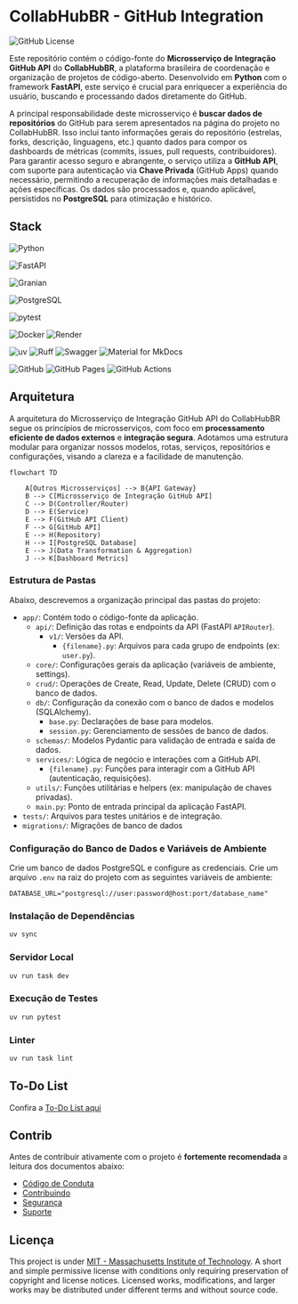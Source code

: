 # CollabHubBR - GitHub Integration

![GitHub License](https://img.shields.io/github/license/CollabHubBR/github-integration?labelColor=101010)

<!-- ![GitHub Actions Workflow Status](https://img.shields.io/github/actions/workflow/status/CollabHubBR/github-integration/testing.yml?style=flat&labelColor=101010) -->

Este repositório contém o código-fonte do **Microsserviço de Integração GitHub API** do **CollabHubBR**, a plataforma brasileira de coordenação e organização de projetos de código-aberto. Desenvolvido em **Python** com o framework **FastAPI**, este serviço é crucial para enriquecer a experiência do usuário, buscando e processando dados diretamente do GitHub.

A principal responsabilidade deste microsserviço é **buscar dados de repositórios** do GitHub para serem apresentados na página do projeto no CollabHubBR. Isso inclui tanto informações gerais do repositório (estrelas, forks, descrição, linguagens, etc.) quanto dados para compor os dashboards de métricas (commits, issues, pull requests, contribuidores). Para garantir acesso seguro e abrangente, o serviço utiliza a **GitHub API**, com suporte para autenticação via **Chave Privada** (GitHub Apps) quando necessário, permitindo a recuperação de informações mais detalhadas e ações específicas. Os dados são processados e, quando aplicável, persistidos no **PostgreSQL** para otimização e histórico.

## Stack

![Python](https://img.shields.io/badge/Python-blue?style=for-the-badge&logo=python&logoColor=FFD43B)

![FastAPI](https://img.shields.io/badge/FastAPI-005571?style=for-the-badge&logo=fastapi)

![Granian](https://img.shields.io/badge/granian-%23000000.svg?style=for-the-badge&logo=rust&logoColor=white)

![PostgreSQL](https://img.shields.io/badge/PostgreSQL-316192?style=for-the-badge&logo=postgresql&logoColor=white)

![pytest](https://img.shields.io/badge/pytest-0094e7.svg?style=for-the-badge&logo=pytest&logoColor=ffffff)

![Docker](https://img.shields.io/badge/Docker-2CA5E0?style=for-the-badge&logo=docker&logoColor=white)
![Render](https://img.shields.io/badge/Render-46E3B7?style=for-the-badge&logo=render&logoColor=000&color=fff)

<!-- ![Supabase](https://img.shields.io/badge/Supabase-181818?style=for-the-badge&logo=supabase&logoColor=3ecf8e) -->

![uv](https://img.shields.io/badge/uv-2b0231?style=for-the-badge&logo=uv)
![Ruff](https://img.shields.io/badge/Ruff-2b0231?style=for-the-badge&logo=ruff)
![Swagger](https://img.shields.io/badge/Swagger-004400?style=for-the-badge&logo=swagger&logoColor=00ff00)
![Material for MkDocs](https://img.shields.io/badge/Material%20for%20MkDocs-fff?style=for-the-badge&logo=material-for-mkdocs&logoColor=526cfe)

![GitHub](https://img.shields.io/badge/GitHub-fff?style=for-the-badge&logo=github&logoColor=181717)
![GitHub Pages](https://img.shields.io/badge/GitHub%20Pages-fff?style=for-the-badge&logo=github-pages&logoColor=222222)
![GitHub Actions](https://img.shields.io/badge/GitHub%20Actions-2088ff?style=for-the-badge&logo=github-actions&logoColor=fff)

## Arquitetura

A arquitetura do Microsserviço de Integração GitHub API do CollabHubBR segue os princípios de microsserviços, com foco em **processamento eficiente de dados externos** e **integração segura**. Adotamos uma estrutura modular para organizar nossos modelos, rotas, serviços, repositórios e configurações, visando a clareza e a facilidade de manutenção.

```mermaid
flowchart TD

    A[Outros Microsserviços] --> B{API Gateway}
    B --> C[Microsserviço de Integração GitHub API]
    C --> D(Controller/Router)
    D --> E(Service)
    E --> F(GitHub API Client)
    F --> G[GitHub API]
    E --> H(Repository)
    H --> I[PostgreSQL Database]
    E --> J(Data Transformation & Aggregation)
    J --> K[Dashboard Metrics]
```

### Estrutura de Pastas

Abaixo, descrevemos a organização principal das pastas do projeto:

- `app/`: Contém todo o código-fonte da aplicação.
  - `api/`: Definição das rotas e endpoints da API (FastAPI `APIRouter`).
    - `v1/`: Versões da API.
      - `{filename}.py`: Arquivos para cada grupo de endpoints (ex: `user.py`).
  - `core/`: Configurações gerais da aplicação (variáveis de ambiente, settings).
  - `crud/`: Operações de Create, Read, Update, Delete (CRUD) com o banco de dados.
  - `db/`: Configuração da conexão com o banco de dados e modelos (SQLAlchemy).
    - `base.py`: Declarações de base para modelos.
    - `session.py`: Gerenciamento de sessões de banco de dados.
  - `schemas/`: Modelos Pydantic para validação de entrada e saída de dados.
  - `services/`: Lógica de negócio e interações com a GitHub API.
    - `{filename}.py`: Funções para interagir com a GitHub API (autenticação, requisições).
  - `utils/`: Funções utilitárias e helpers (ex: manipulação de chaves privadas).
  - `main.py`: Ponto de entrada principal da aplicação FastAPI.
- `tests/`: Arquivos para testes unitários e de integração.
- `migrations/`: Migrações de banco de dados

### Configuração do Banco de Dados e Variáveis de Ambiente

Crie um banco de dados PostgreSQL e configure as credenciais. Crie um arquivo `.env` na raiz do projeto com as seguintes variáveis de ambiente:

```env
DATABASE_URL="postgresql://user:password@host:port/database_name"
```

### Instalação de Dependências

```bash
uv sync
```

### Servidor Local

```bash
uv run task dev
```

### Execução de Testes

```bash
uv run pytest
```

### Linter

```bash
uv run task lint
```

## To-Do List

Confira a [To-Do List aqui](https://www.google.com/search?q=https://github.com/CollabHubBR/github-api-integration-service/blob/main/.github/TODO.md)

## Contrib

Antes de contribuir ativamente com o projeto é **fortemente recomendada** a leitura dos documentos abaixo:

- [Código de Conduta](https://github.com/CollabHubBR/.github/blob/main/CODE_OF_CONDUCT.md)
- [Contribuindo](https://github.com/CollabHubBR/.github/blob/main/CONTRIBUTING.md)
- [Segurança](https://github.com/CollabHubBR/.github/blob/main/SECURITY.md)
- [Suporte](https://github.com/CollabHubBR/.github/blob/main/SUPPORT.md)

## Licença

This project is under [MIT - Massachusetts Institute of Technology](https://choosealicense.com/licenses/mit/). A short and simple permissive license with conditions only requiring preservation of copyright and license notices. Licensed works, modifications, and larger works may be distributed under different terms and without source code.
